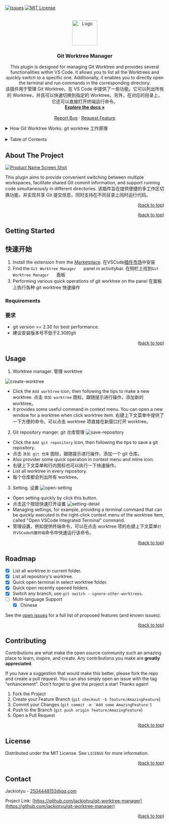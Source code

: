 <a name="readme-top"></a>


<!-- PROJECT SHIELDS -->
[![Issues][issues-shield]][issues-url]
[![MIT License][license-shield]][license-url]



<!-- PROJECT LOGO -->
<br />
<div align="center">
  <a href="https://github.com/jackiotyu/git-worktree-manager">
    <img src="https://cdn.jsdelivr.net/gh/jackiotyu/git-worktree-manager@0.0.6/images/icon.png" alt="Logo" width="80" height="80">
  </a>

<h3 align="center">Git Worktree Manager</h3>

  <p align="center">
    This plugin is designed for managing Git Worktree and provides several functionalities within VS Code. It allows you to list all the Worktrees and quickly switch to a specific one. Additionally, it enables you to directly open the terminal and run commands in the corresponding directory.
    <br />
    该插件用于管理 Git Worktree，在 VS Code 中提供了一些功能。它可以列出所有的 Worktree，并且可以快速切换到指定的 Worktree。另外，在对应的目录上，它还可以直接打开终端运行命令。
    <br />
    <a href="https://github.com/jackiotyu/git-worktree-manager"><strong>Explore the docs »</strong></a>
    <br />
    <br />
    <!-- <a href="https://github.com/jackiotyu/git-worktree-manager">View Demo</a> -->
    <!-- · -->
    <a href="https://github.com/jackiotyu/git-worktree-manager/issues">Report Bug</a>
    ·
    <a href="https://github.com/jackiotyu/git-worktree-manager/issues">Request Feature</a>
  </p>
</div>

<details>
  <summary>How Git Worktree Works. git worktree 工作原理</summary>
  <section>
    <img src="https://cdn.jsdelivr.net/gh/jackiotyu/git-worktree-manager@0.0.6/images/how-worktree-works.png" height="500" width="800" />
    <p>Git worktree is a feature of the Git version control system that allows you to work on multiple branches or commits within the same repository.

With git worktree, you can create an additional working directory that can be linked to different branches or commits of the original repository. The benefit of this is that you can work on multiple tasks without switching branches, making it convenient for developers to handle different versions of the code.

By creating a new working directory, we can switch between the current directory and the new one, each associated with different branches or commits. This means that we can perform git operations such as committing code, pulling updates, etc., on each directory without affecting each other.

In summary, git worktree provides a flexible way to manage multiple tasks or versions, making development work more efficient and convenient.</p>
    <p>Git worktree 是 Git 版本控制系统的一个功能，它用于在同一个仓库中同时工作于多个分支或提交。

使用 git worktree 可以创建一个额外的工作目录，这个目录可以连接到原始仓库的不同分支或提交。这样做的好处是可以在不切换分支的情况下同时进行多个任务，方便开发人员处理不同的代码版本。

通过创建一个新的工作目录，我们可以在当前目录和新的工作目录之间切换，而每个目录都可以与不同的分支或提交关联。这意味着我们可以在每个目录上执行 git 操作，例如提交代码、拉取更新等，而不会相互影响。

总结来说，git worktree 提供了一种灵活的方式来管理多个任务或版本，使得开发工作更加高效和便捷。</p>
  </section>
</details>
<br />

<!-- TABLE OF CONTENTS -->
<details>
  <summary>Table of Contents</summary>
  <ol>
    <li>
      <a href="#about-the-project">About The Project</a>
    </li>
    <li>
      <a href="#getting-started">Getting Started</a>
      <ul>
        <li><a href="#requirements">Requirements</a></li>
      </ul>
    </li>
    <li><a href="#usage">Usage</a></li>
    <li><a href="#roadmap">Roadmap</a></li>
    <li><a href="#contributing">Contributing</a></li>
    <li><a href="#license">License</a></li>
    <li><a href="#contact">Contact</a></li>
    <!-- <li><a href="#acknowledgments">Acknowledgments</a></li> -->
  </ol>
</details>



<!-- ABOUT THE PROJECT -->
## About The Project

[![Product Name Screen Shot][product-screenshot]](https://github.com/jackiotyu/git-worktree-manager)

This plugin aims to provide convenient switching between multiple workspaces, facilitate shared Git commit information, and support running code simultaneously in different directories.
该插件旨在提供便捷的多工作区切换功能，并实现共享 Git 提交信息，同时支持在不同目录上同时运行代码。

<p align="right">(<a href="#readme-top">back to top</a>)</p>


<p align="right">(<a href="#readme-top">back to top</a>)</p>



<!-- GETTING STARTED -->
## Getting Started
## 快速开始

1. Install the extension from the [Marketplace](https://marketplace.visualstudio.com/items?itemName=jackiotyu.git-worktree-manager).
在VSCode[插件市场](https://marketplace.visualstudio.com/items?itemName=jackiotyu.git-worktree-manager)中安装
1. Find the `Git Worktree Manager` <image width="16" height="16" src="https://cdn.jsdelivr.net/gh/jackiotyu/git-worktree-manager@0.0.6/images/icon.png"> panel in activitybar.
在侧栏上找到`Git Worktree Manager` <image width="16" height="16" src="https://cdn.jsdelivr.net/gh/jackiotyu/git-worktree-manager@0.0.6/images/icon.png"> 面板
1. Performing various quick operations of git worktree on the panel
在面板上执行各种 git worktree 快速操作

### Requirements
### 要求

* git version >= 2.30 for best performance.
* 建议安装版本号不低于2.30的git

<p align="right">(<a href="#readme-top">back to top</a>)</p>



<!-- USAGE EXAMPLES -->
## Usage

1. Worktree manager. 管理 worktree

![create-worktree](https://cdn.jsdelivr.net/gh/jackiotyu/git-worktree-manager@0.0.6/images/create-worktree.png)
- Click the `Add worktree` icon, then following the tips to make a new worktree.
点击 `添加 worktree` 图标，跟随提示进行操作，添加新的 worktree。
- It provides some useful command in context menu. You can open a new window for a worktree when click worktree item.
右键上下文菜单中提供了一下方便的命令。可以点击 worktree 项直接在新窗口打开 worktree。

2. Git repository manger.  git 仓库管理
![save-repository](https://cdn.jsdelivr.net/gh/jackiotyu/git-worktree-manager@0.0.6/images/save-repository.png)
- Click the `Add git repository` icon, then following the tips to save a git repository.
- 点击 `添加 git 仓库` 图标，跟随提示进行操作，添加一个 git 仓库。
- Also provider some quick operation in context menu and inline icon.
- 右键上下文菜单和行内图标也可以执行一下快速操作。
- List all worktree in every repository.
- 每个仓库都会列出所有 worktree。

3. Setting. 设置
![open-setting](https://cdn.jsdelivr.net/gh/jackiotyu/git-worktree-manager@0.0.6/images/open-setting.png)
- Open setting quickly by click this button.
- 点击这个按钮快速打开设置
![setting-detail](https://cdn.jsdelivr.net/gh/jackiotyu/git-worktree-manager@0.0.6/images/setting-detail.png)
- Managing settings, for example, providing a terminal command that can be quickly executed in the right-click context menu of the worktree item, called "Open VSCode Integrated Terminal" command.
- 管理设置，例如提供终端命令，可以在点击 worktree 项的右键上下文菜单`打开VSCode内置终端`命令中快速运行该命令。

<p align="right">(<a href="#readme-top">back to top</a>)</p>



<!-- ROADMAP -->
## Roadmap

- [x] List all worktree in current folder.
- [x] List all repository's worktree.
- [x] Quick open terminal in select worktree folder.
- [x] Quick open recently opened folders.
- [x] Switch any branch, use `git switch --ignore-other-worktrees`.
- [ ] Multi-language Support
    - [x] Chinese

See the [open issues](https://github.com/jackiotyu/git-worktree-manager/issues) for a full list of proposed features (and known issues).

<p align="right">(<a href="#readme-top">back to top</a>)</p>



<!-- CONTRIBUTING -->
## Contributing

Contributions are what make the open source community such an amazing place to learn, inspire, and create. Any contributions you make are **greatly appreciated**.

If you have a suggestion that would make this better, please fork the repo and create a pull request. You can also simply open an issue with the tag "enhancement".
Don't forget to give the project a star! Thanks again!

1. Fork the Project
2. Create your Feature Branch (`git checkout -b feature/AmazingFeature`)
3. Commit your Changes (`git commit -m 'Add some AmazingFeature'`)
4. Push to the Branch (`git push origin feature/AmazingFeature`)
5. Open a Pull Request

<p align="right">(<a href="#readme-top">back to top</a>)</p>



<!-- LICENSE -->
## License

Distributed under the MIT License. See `LICENSE` for more information.

<p align="right">(<a href="#readme-top">back to top</a>)</p>



<!-- CONTACT -->
## Contact

Jackiotyu - 2504448153@qq.com

Project Link: [https://github.com/jackiotyu/git-worktree-manager](https://github.com/jackiotyu/git-worktree-manager)

<p align="right">(<a href="#readme-top">back to top</a>)</p>


<!-- MARKDOWN LINKS & IMAGES -->
<!-- https://www.markdownguide.org/basic-syntax/#reference-style-links -->
[contributors-shield]: https://img.shields.io/github/contributors/jackiotyu/git-worktree-manager.svg?style=for-the-badge
[contributors-url]: https://github.com/jackiotyu/git-worktree-manager/graphs/contributors
[forks-shield]: https://img.shields.io/github/forks/jackiotyu/git-worktree-manager.svg?style=for-the-badge
[forks-url]: https://github.com/jackiotyu/git-worktree-manager/network/members
[stars-shield]: https://img.shields.io/github/stars/jackiotyu/git-worktree-manager.svg?style=for-the-badge
[stars-url]: https://github.com/jackiotyu/git-worktree-manager/stargazers
[issues-shield]: https://img.shields.io/github/issues/jackiotyu/git-worktree-manager.svg?style=for-the-badge
[issues-url]: https://github.com/jackiotyu/git-worktree-manager/issues
[license-shield]: https://img.shields.io/github/license/jackiotyu/git-worktree-manager.svg?style=for-the-badge
[license-url]: https://github.com/jackiotyu/git-worktree-manager/blob/master/LICENSE
[product-screenshot]: https://cdn.jsdelivr.net/gh/jackiotyu/git-worktree-manager@0.0.6/images/overview.png